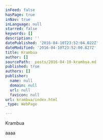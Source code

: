 ```yaml
---
inFeed: false
hasPage: true
inNav: true
inLanguage: null
starred: false
keywords: []
description: ''
datePublished: '2016-04-10T23:52:04.022Z'
dateModified: '2016-04-10T23:52:00.827Z'
title: Krambua
author: []
sourcePath: _posts/2016-04-10-krambua.md
published: true
authors: []
publisher:
  name: null
  domain: null
  url: null
  favicon: null
url: krambua/index.html
_type: WebPage

---
```

Krambua

aaaa